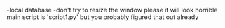 -local database
-don't try to resize the window please it will look horrible
main script is 'script1.py' but you probably figured that out already
